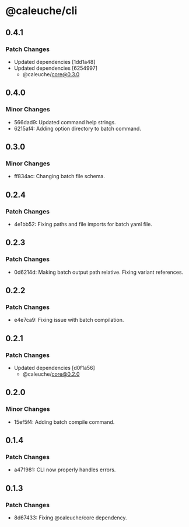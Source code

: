 # @caleuche/cli

## 0.4.1

### Patch Changes

- Updated dependencies [1dd1a48]
- Updated dependencies [6254997]
  - @caleuche/core@0.3.0

## 0.4.0

### Minor Changes

- 566dad9: Updated command help strings.
- 6215af4: Adding option directory to batch command.

## 0.3.0

### Minor Changes

- ff834ac: Changing batch file schema.

## 0.2.4

### Patch Changes

- 4e1bb52: Fixing paths and file imports for batch yaml file.

## 0.2.3

### Patch Changes

- 0d6214d: Making batch output path relative. Fixing variant references.

## 0.2.2

### Patch Changes

- e4e7ca9: Fixing issue with batch compilation.

## 0.2.1

### Patch Changes

- Updated dependencies [d0f1a56]
  - @caleuche/core@0.2.0

## 0.2.0

### Minor Changes

- 15ef5f4: Adding batch compile command.

## 0.1.4

### Patch Changes

- a471981: CLI now properly handles errors.

## 0.1.3

### Patch Changes

- 8d67433: Fixing @caleuche/core dependency.
